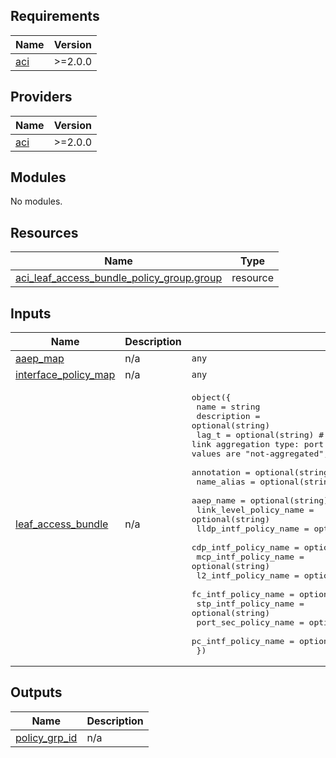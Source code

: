 <!-- BEGIN_TF_DOCS -->
## Requirements

| Name | Version |
|------|---------|
| <a name="requirement_aci"></a> [aci](#requirement\_aci) | >=2.0.0 |

## Providers

| Name | Version |
|------|---------|
| <a name="provider_aci"></a> [aci](#provider\_aci) | >=2.0.0 |

## Modules

No modules.

## Resources

| Name | Type |
|------|------|
| [aci_leaf_access_bundle_policy_group.group](https://registry.terraform.io/providers/CiscoDevNet/aci/latest/docs/resources/leaf_access_bundle_policy_group) | resource |

## Inputs

| Name | Description | Type | Default | Required |
|------|-------------|------|---------|:--------:|
| <a name="input_aaep_map"></a> [aaep\_map](#input\_aaep\_map) | n/a | `any` | n/a | yes |
| <a name="input_interface_policy_map"></a> [interface\_policy\_map](#input\_interface\_policy\_map) | n/a | `any` | n/a | yes |
| <a name="input_leaf_access_bundle"></a> [leaf\_access\_bundle](#input\_leaf\_access\_bundle) | n/a | <pre>object({<br>    name                    = string<br>    description             = optional(string)<br>    lag_t                   = optional(string) # The bundled ports group link aggregation type: port channel vs virtual port channel. Allowed values are "not-aggregated", "node" and "link". Default is "link".<br>    annotation              = optional(string)<br>    name_alias              = optional(string)<br>    aaep_name               = optional(string)<br>    link_level_policy_name  = optional(string)<br>    lldp_intf_policy_name   = optional(string)<br>    cdp_intf_policy_name    = optional(string)<br>    mcp_intf_policy_name    = optional(string)<br>    l2_intf_policy_name     = optional(string)<br>    fc_intf_policy_name     = optional(string)<br>    stp_intf_policy_name    = optional(string)<br>    port_sec_policy_name    = optional(string)<br>    pc_intf_policy_name     = optional(string)<br>  })</pre> | n/a | yes |

## Outputs

| Name | Description |
|------|-------------|
| <a name="output_policy_grp_id"></a> [policy\_grp\_id](#output\_policy\_grp\_id) | n/a |
<!-- END_TF_DOCS -->